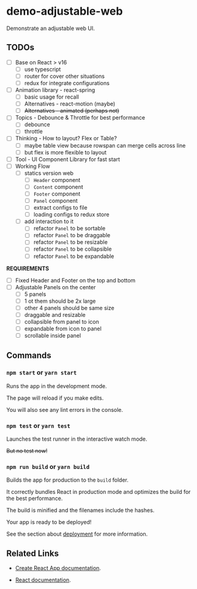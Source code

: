# demo-adjustable-web

Demonstrate an adjustable web UI.

## TODOs

- [ ] Base on React > v16
  - [ ] use typescript
  - [ ] router for cover other situations
  - [ ] redux for integrate configurations
- [ ] Animation library - react-spring
  - [ ] basic usage for recall
  - [ ] Alternatives - react-motion (maybe)
  - [ ] ~~Alternatives - animated (perhaps not)~~
- [ ] Topics - Debounce & Throttle for best performance
  - [ ] debounce
  - [ ] throttle
- [ ] Thinking - How to layout? Flex or Table?
  - [ ] maybe table view because rowspan can merge cells across line
  - [ ] but flex is more flexible to layout
- [ ] Tool - UI Component Library for fast start
- [ ] Working Flow
  - [ ] statics version web
    - [ ] `Header` component
    - [ ] `Content` component
    - [ ] `Footer` component
    - [ ] `Panel` component
    - [ ] extract configs to file
    - [ ] loading configs to redux store
  - [ ] add interaction to it
    - [ ] refactor `Panel` to be sortable
    - [ ] refactor `Panel` to be draggable
    - [ ] refactor `Panel` to be resizable
    - [ ] refactor `Panel` to be collapsible
    - [ ] refactor `Panel` to be expandable

**REQUIREMENTS**

- [ ] Fixed Header and Footer on the top and bottom
- [ ] Adjustable Panels on the center
  - [ ] 5 panels
  - [ ] 1 ot them should be 2x large
  - [ ] other 4 panels should be same size
  - [ ] draggable and resizable
  - [ ] collapsible from panel to icon
  - [ ] expandable from icon to panel
  - [ ] scrollable inside panel

## Commands

### `npm start` or `yarn start`

Runs the app in the development mode.

The page will reload if you make edits.

You will also see any lint errors in the console.

### `npm test` or `yarn test`

Launches the test runner in the interactive watch mode.

~~But no test now!~~

### `npm run build` or `yarn build`

Builds the app for production to the `build` folder.

It correctly bundles React in production mode and optimizes the build for the best performance.

The build is minified and the filenames include the hashes.

Your app is ready to be deployed!

See the section about [deployment](https://facebook.github.io/create-react-app/docs/deployment) for more information.

## Related Links

- [Create React App documentation](https://facebook.github.io/create-react-app/docs/getting-started).

- [React documentation](https://reactjs.org/).
